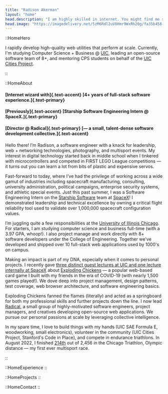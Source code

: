 ```yaml
---
title: "Radison Akerman"
layout: "home"
head.description: "I am highly skilled in internet. You might find me solving niche problems with programming, over yonder with my camera, or working on something radical."
head.image: "https://imagedelivery.net/5zM6Rdl2uV8Hmr9WxRh20g/fa35b458-67ec-4711-0256-9f68535cbd00/md"
---
```


::HomeHero

I rapidly develop high-quality web utilities that perform at scale. Currently,
I'm studying Computer Science + Business @ [UIC](https://uic.edu), leading an
open-source software team of 8+, and mentoring CPS students on behalf of the
[UIC Cities Project](https://thecitiesproject.org).

::

::HomeAbout

#### [Internet wizard with]{.text-accent} [4+ years of full-stack software experience.]{.text-primary}

#### [Previously]{.text-accent} [Starship Software Engineering Intern @ SpaceX.]{.text-primary}

#### [Director @ Radical]{.text-primary} [— a small, talent-dense software development collective.]{.text-accent}

####

Hello there! I’m Radison, a software engineer with a knack for leadership, web + networking technologies, photography,
and multisport events. My interest in digital technology started back in middle school when I tinkered with
microcontrollers and competed in FIRST LEGO League competitions — it turns out you can learn a lot from bits of plastic
and expensive servos.

Fast-forward to today, where I’ve had the privilege of working across a wide gamut of industries including spacecraft
manufacturing, consulting, university administration, political campaigns, enterprise security systems, and athletic
special events. Just this past summer, I was a Software Engineering Intern on the
[Starship Software](https://www.spacex.com/vehicles/starship/) team at [SpaceX](https://spacex.com)! I demonstrated
leadership and technical excellence by owning a critical flight reliability
tool used to validate over 1,000,000 spacecraft configuration values.

I’m juggling quite a few responsibilities at the [University of Illinois Chicago](https://uic.edu). For starters, I am
studying computer science and business full-time (with a 3.97 GPA, whoop!). I also project manage and work directly with
8+ software developers under the College of Engineering. Together we've developed and shipped over 10 full-stack web
applications used by 1000's on campus.

Making an impact is part of my DNA, especially when it comes to personal projects. I recently gave [three distinct
guest lectures at UIC and one lecture internally at SpaceX](/publications) about
[Exploding Chickens](https://chickens.rakerman.com) — a popular web-based card game I built with my friends in the era
of COVID-19 (with nearly 1,500 games played!). We dove deep into project management, design patterns, test coverage, web
browser architecture, and software engineering basics.

Exploding Chickens fanned the flames (literally) and acted as a springboard for both my professional skills and further
projects down the line. I now lead [Radical](https://github.com/radicalplatforms), a small group of highly-motivated
software engineers, project managers, and creatives developing open-source web applications. We pursue our personal
passions at scale by leveraging collective intelligence.

In my spare time, I love to build things with my hands (UIC SAE Formula E, woodworking, small electronics), volunteer in
the community (UIC Cities Project, Stanford's Code in Place), and compete in endurance triathlons. In August 2022, I
finished [214th](https://www.athlinks.com/event/30585/results/Event/1019369/Course/2251422/Bib/3435) out of 2,456 in the
Chicago Triathlon, Olympic distance — my first ever multisport race.

::

::HomeExperience
::

::HomeProjects
::

::HomeContact
::